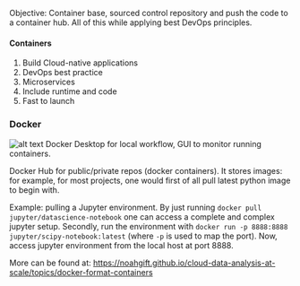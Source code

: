 Objective: Container base, sourced control repository and push the code to a container hub. All of this while applying best DevOps principles.

#### Containers
1. Build Cloud-native applications
2. DevOps best practice
3. Microservices
4. Include runtime and code
5. Fast to launch

### Docker
![alt text](https://user-images.githubusercontent.com/58792/73697366-5d307f00-46ac-11ea-9f85-529a9e3c4f42.png)
Docker Desktop for local workflow, GUI to monitor running containers.

Docker Hub for public/private repos (docker containers). It stores images: for example, for most projects, one would first of all pull latest python image to begin with.

Example: pulling a Jupyter environment. By just running  ```docker pull jupyter/datascience-notebook``` one can access a complete and complex jupyter setup.
Secondly, run the environment with ```docker run -p 8888:8888 jupyter/scipy-notebook:latest``` (where ```-p``` is used to map the port).
Now, access jupyter environment from the local host at port 8888.


More can be found at:
https://noahgift.github.io/cloud-data-analysis-at-scale/topics/docker-format-containers
